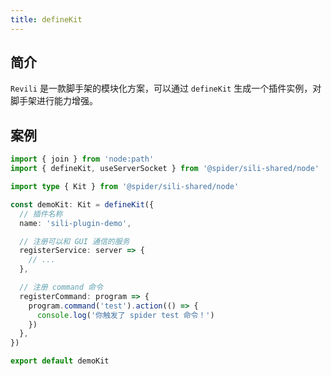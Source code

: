 ```yaml
---
title: defineKit
---
```


## 简介

`Revili` 是一款脚手架的模块化方案，可以通过 `defineKit` 生成一个插件实例，对脚手架进行能力增强。

## 案例

```ts
import { join } from 'node:path'
import { defineKit, useServerSocket } from '@spider/sili-shared/node'

import type { Kit } from '@spider/sili-shared/node'

const demoKit: Kit = defineKit({
  // 插件名称
  name: 'sili-plugin-demo',

  // 注册可以和 GUI 通信的服务
  registerService: server => {
    // ...
  },

  // 注册 command 命令
  registerCommand: program => {
    program.command('test').action(() => {
      console.log('你触发了 spider test 命令！')
    })
  },
})

export default demoKit
```
